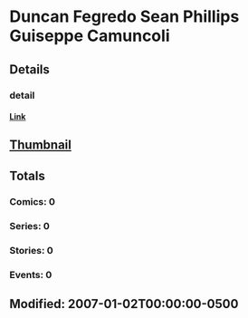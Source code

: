 # Duncan Fegredo Sean Phillips Guiseppe Camuncoli 
## Details
### detail
#### [Link](http://marvel.com/comics/creators/81/duncan_fegredo_sean_phillips_guiseppe_camuncoli?utm_campaign=apiRef&utm_source=225578a89fc76f3d20fbffda5d17a88d)
## [Thumbnail](http://i.annihil.us/u/prod/marvel/i/mg/b/40/image_not_available.jpg)
## Totals
### Comics: 0
### Series: 0
### Stories: 0
### Events: 0
## Modified: 2007-01-02T00:00:00-0500